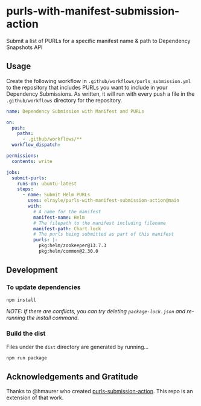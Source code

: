 # purls-with-manifest-submission-action

Submit a list of PURLs for a specific manifest name &amp; path to Dependency Snapshots API

## Usage

Create the following workflow in `.github/workflows/purls_submission.yml` to the repository that includes PURLs you want to include in your Dependency Submissions.  As written, it will run with every push a file in the `.github/workflows` directory for the repository.

```yaml
name: Dependency Submission with Manifest and PURLs

on:
  push:
    paths:
      - .github/workflows/**
  workflow_dispatch:

permissions:
  contents: write

jobs:
  submit-purls:
    runs-on: ubuntu-latest
    steps:
      - name: Submit Helm PURLs
        uses: elrayle/purls-with-manifest-submission-action@main
        with:
          # A name for the manifest 
          manifest-name: Helm
          # The filepath to the manifest including filename
          manifest-path: Chart.lock
          # The purls being submitted as part of this manifest
          purls: |-
            pkg:helm/zookeeper@13.7.3
            pkg:helm/common@2.30.0
```

## Development

### To update dependencies

```sh
npm install
```

_NOTE: If there are conflicts, you can try deleting `package-lock.json` and re-running the install command._

### Build the dist

Files under the `dist` directory are generated by running...

```sh
npm run package
```

## Acknowledgements and Gratitude

Thanks to @hmaurer who created [purls-submission-action](https://github.com/hmaurer/purls-submission-action).  This repo is an extension of that work.
